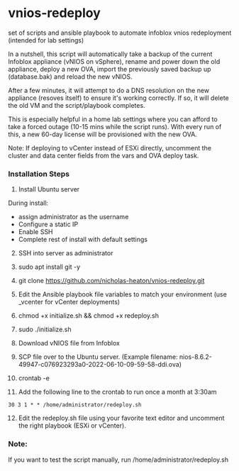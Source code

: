 # vnios-redeploy
set of scripts and ansible playbook to automate infoblox vnios redeployment (intended for lab settings)

In a nutshell, this script will automatically take a backup of the current Infoblox appliance (vNIOS on vSphere), rename and power down the old appliance, deploy a new OVA, import the previously saved backup up (database.bak) and reload the new vNIOS.

After a few minutes, it will attempt to do a DNS resolution on the new appliance (resoves itself) to ensure it's working correctly. If so, it will delete the old VM and the script/playbook completes.

This is especially helpful in a home lab settings where you can afford to take a forced outage (10-15 mins while the script runs). With every run of this, a new 60-day license will be provisioned with the new OVA.

Note: If deploying to vCenter instead of ESXi directly, uncomment the cluster and data center fields from the vars and OVA deploy task.



### Installation Steps

1. Install Ubuntu server
  
  During install:
  - assign administrator as the username
  - Configure a static IP
  - Enable SSH
  - Complete rest of install with default settings
2. SSH into server as administrator
3. sudo apt install git -y
4. git clone https://github.com/nicholas-heaton/vnios-redeploy.git
5. Edit the Ansible playbook file variables to match your environment (use _vcenter for vCenter deployments)
6. chmod +x initialize.sh && chmod +x redeploy.sh
7. sudo ./initialize.sh
8. Download vNIOS file from Infoblox
9. SCP file over to the Ubuntu server. (Example filename: nios-8.6.2-49947-c076923293a0-2022-06-10-09-59-58-ddi.ova)
10. crontab -e

11. Add the following line to the crontab to run once a month at 3:30am

```30 3 1 * * /home/administrator/redeploy.sh```

12. Edit the redeploy.sh file using your favorite text editor and uncomment the right playbook (ESXi or vCenter).

### Note:
If you want to test the script manually, run /home/administrator/redeploy.sh
